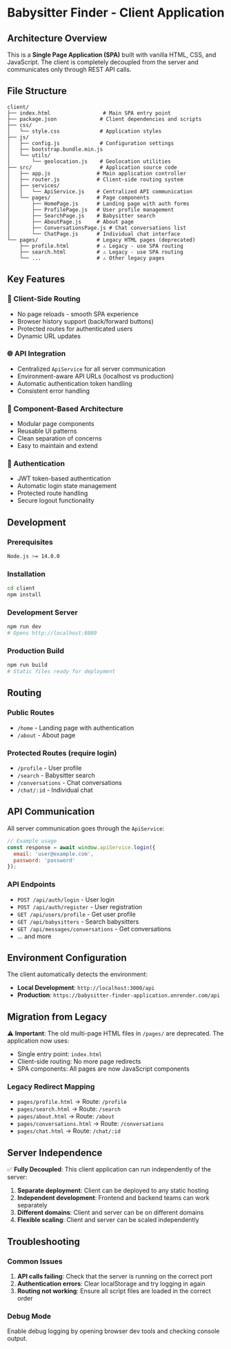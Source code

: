 # Babysitter Finder - Client Application

## Architecture Overview

This is a **Single Page Application (SPA)** built with vanilla HTML, CSS, and JavaScript. The client is completely decoupled from the server and communicates only through REST API calls.

## File Structure

```
client/
├── index.html                 # Main SPA entry point
├── package.json              # Client dependencies and scripts
├── css/
│   └── style.css             # Application styles
├── js/
│   ├── config.js             # Configuration settings
│   ├── bootstrap.bundle.min.js
│   └── utils/
│       └── geolocation.js    # Geolocation utilities
├── src/                      # Application source code
│   ├── app.js               # Main application controller
│   ├── router.js            # Client-side routing system
│   ├── services/
│   │   └── ApiService.js    # Centralized API communication
│   └── pages/               # Page components
│       ├── HomePage.js      # Landing page with auth forms
│       ├── ProfilePage.js   # User profile management
│       ├── SearchPage.js    # Babysitter search
│       ├── AboutPage.js     # About page
│       ├── ConversationsPage.js # Chat conversations list
│       └── ChatPage.js      # Individual chat interface
└── pages/                   # Legacy HTML pages (deprecated)
    ├── profile.html         # ⚠️ Legacy - use SPA routing
    ├── search.html          # ⚠️ Legacy - use SPA routing
    └── ...                  # ⚠️ Other legacy pages
```

## Key Features

### 🔄 Client-Side Routing
- No page reloads - smooth SPA experience
- Browser history support (back/forward buttons)
- Protected routes for authenticated users
- Dynamic URL updates

### 🌐 API Integration
- Centralized `ApiService` for all server communication
- Environment-aware API URLs (localhost vs production)
- Automatic authentication token handling
- Consistent error handling

### 🎨 Component-Based Architecture
- Modular page components
- Reusable UI patterns
- Clean separation of concerns
- Easy to maintain and extend

### 🔐 Authentication
- JWT token-based authentication
- Automatic login state management
- Protected route handling
- Secure logout functionality

## Development

### Prerequisites
```bash
Node.js >= 14.0.0
```

### Installation
```bash
cd client
npm install
```

### Development Server
```bash
npm run dev
# Opens http://localhost:8080
```

### Production Build
```bash
npm run build
# Static files ready for deployment
```

## Routing

### Public Routes
- `/home` - Landing page with authentication
- `/about` - About page

### Protected Routes (require login)
- `/profile` - User profile
- `/search` - Babysitter search
- `/conversations` - Chat conversations
- `/chat/:id` - Individual chat

## API Communication

All server communication goes through the `ApiService`:

```javascript
// Example usage
const response = await window.apiService.login({
  email: 'user@example.com',
  password: 'password'
});
```

### API Endpoints
- `POST /api/auth/login` - User login
- `POST /api/auth/register` - User registration
- `GET /api/users/profile` - Get user profile
- `GET /api/babysitters` - Search babysitters
- `GET /api/messages/conversations` - Get conversations
- ... and more

## Environment Configuration

The client automatically detects the environment:

- **Local Development**: `http://localhost:3000/api`
- **Production**: `https://babysitter-finder-application.onrender.com/api`

## Migration from Legacy

⚠️ **Important**: The old multi-page HTML files in `/pages/` are deprecated. The application now uses:

- Single entry point: `index.html`
- Client-side routing: No more page redirects
- SPA components: All pages are now JavaScript components

### Legacy Redirect Mapping
- `pages/profile.html` → Route: `/profile`
- `pages/search.html` → Route: `/search`
- `pages/about.html` → Route: `/about`
- `pages/conversations.html` → Route: `/conversations`
- `pages/chat.html` → Route: `/chat/:id`

## Server Independence

✅ **Fully Decoupled**: This client application can run independently of the server:

1. **Separate deployment**: Client can be deployed to any static hosting
2. **Independent development**: Frontend and backend teams can work separately
3. **Different domains**: Client and server can be on different domains
4. **Flexible scaling**: Client and server can be scaled independently

## Troubleshooting

### Common Issues

1. **API calls failing**: Check that the server is running on the correct port
2. **Authentication errors**: Clear localStorage and try logging in again
3. **Routing not working**: Ensure all script files are loaded in the correct order

### Debug Mode
Enable debug logging by opening browser dev tools and checking console output.